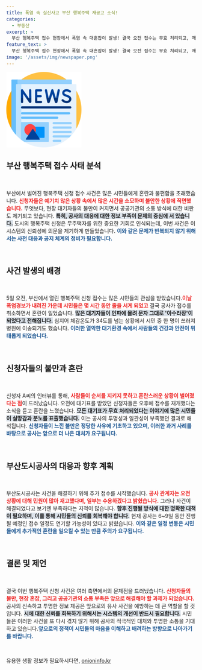 ```yaml
---
title: 폭염 속 실신사고 부산 행복주택 재공고 소식!
categories:
  - 부동산
excerpt: >
  부산 행복주택 접수 현장에서 폭염 속 대혼잡이 발생! 결국 오전 접수는 무효 처리되고, 재개 시점은 미지수. 공사 측은 추가 접수 통합 추첨 계획을 밝혔지만, 시민들 사이에선 불만이 커지고 있다. 자세한 내용 확인하세요!
feature_text: >
  부산 행복주택 접수 현장에서 폭염 속 대혼잡이 발생! 결국 오전 접수는 무효 처리되고, 재개 시점은 미지수. 공사 측은 추가 접수 통합 추첨 계획을 밝혔지만, 시민들 사이에선 불만이 커지고 있다. 자세한 내용 확인하세요!
image: '/assets/img/newspaper.png'
---
```


<p><img src="/assets/img/newspaper.png" alt="kimp 속보" /></p>

<h2 data-ke-size="size26">부산 행복주택 접수 사태 분석</h2>

<p data-ke-size="size16">&nbsp;</p>

<p>부산에서 벌어진 행복주택 신청 접수 사건은 많은 시민들에게 혼란과 불편함을 초래했습니다. <b><span style="color: #ee2323;">신청자들은 예기치 않은 상황 속에서 많은 시간을 소모하며 불안한 상황에 직면했습니다.</span></b> 무엇보다, 현장 대기자들의 불만이 커지면서 공공기관의 소통 방식에 대한 비판도 제기되고 있습니다. <b><span style="background-color: #21538527;">특히, 공사의 대응에 대한 정보 부족이 문제의 중심에 서 있습니다.</span></b> 도시의 행복주택 신청은 무주택자를 위한 중요한 기회로 인식되는데, 이번 사건은 이 시스템의 신뢰성에 의문을 제기하게 만들었습니다. <b><span style="color: #1a5490;">이와 같은 문제가 반복되지 않기 위해서는 사전 대응과 공지 체계의 정비가 필요합니다.</span></b></p>

<p data-ke-size="size16">&nbsp;</p>

<h2 data-ke-size="size26">사건 발생의 배경</h2>

<p data-ke-size="size16">&nbsp;</p>

<p>5일 오전, 부산에서 열린 행복주택 신청 접수는 많은 시민들의 관심을 받았습니다.<b><span style="color: #ee2323;">이날 폭염경보가 내려진 가운데 시민들은 몇 시간 동안 줄을 서게 되었고</span></b> 결국 공사가 접수를 취소하면서 혼란이 일었습니다. <b><span style="background-color: #21538527;">많은 대기자들이 인파에 몰려 문자 그대로 '아수라장'이 되었다고 전해집니다.</span></b> 심지어 체감온도가 34도를 넘는 상황에서 시민 중 한 명이 쓰러져 병원에 이송되기도 했습니다. <b><span style="color: #1a5490;">이러한 열악한 대기환경 속에서 사람들의 건강과 안전이 위태롭게 되었습니다.</span></b></p>

<p data-ke-size="size16">&nbsp;</p>

<h2 data-ke-size="size26">신청자들의 불만과 혼란</h2>

<p data-ke-size="size16">&nbsp;</p>

<p>신청자 A씨의 인터뷰를 통해, <b><span style="color: #ee2323;">사람들이 순서를 지키지 못하고 혼란스러운 상황이 벌어졌다는 점</span></b>이 드러났습니다. 오전에 대기표를 받았던 신청자들은 오후에 접수를 재개했다는 소식을 듣고 혼란을 느꼈습니다. <b><span style="background-color: #21538527;">모든 대기표가 무효 처리되었다는 이야기에 많은 시민들이 실망감과 분노를 표출했습니다.</span></b> 이는 공사의 투명성과 일관성이 부족했던 결과로 해석됩니다. <b><span style="color: #1a5490;">신청자들이 느낀 불만은 정당한 사유에 기초하고 있으며, 이러한 과거 사례를 바탕으로 공사는 앞으로 더 나은 대처가 요구됩니다.</span></b></p>

<p data-ke-size="size16">&nbsp;</p>

<h2 data-ke-size="size26">부산도시공사의 대응과 향후 계획</h2>

<p data-ke-size="size16">&nbsp;</p>

<p>부산도시공사는 사건을 해결하기 위해 추가 접수를 시작했습니다. <b><span style="color: #ee2323;">공사 관계자는 오전 상황에 대해 민원이 많아 재고했다며, 일부는 수용하겠다고 밝혔습니다.</span></b> 그러나 사건이 해결되었다고 보기엔 부족하다는 지적이 많습니다. <b><span style="background-color: #21538527;">향후 진행될 방식에 대한 명확한 대책이 필요하며, 이를 통해 시민들의 신뢰를 회복해야 합니다.</span></b> 현재 공사는 6~9일 동안 진행될 예정인 접수 일정도 연기할 가능성이 있다고 밝혔습니다. <b><span style="color: #1a5490;">이와 같은 일정 변동은 시민들에게 추가적인 혼란을 일으킬 수 있는 만큼 주의가 요구됩니다.</span></b></p>

<p data-ke-size="size16">&nbsp;</p>

<h2 data-ke-size="size26">결론 및 제언</h2>

<p data-ke-size="size16">&nbsp;</p>

<p>결국 이번 행복주택 신청 사건은 여러 측면에서의 문제점을 드러냈습니다. <b><span style="color: #ee2323;">신청자들의 불만, 현장 혼잡, 그리고 공공기관의 소통 부족은 앞으로 해결해야 할 과제가 되었습니다.</span></b> 공사의 신속하고 투명한 정보 제공은 앞으로의 유사 사건을 예방하는 데 큰 역할을 할 것입니다. <b><span style="background-color: #21538527;">시에 대한 신뢰를 회복하기 위해서는 시스템의 개선이 반드시 필요합니다.</span></b> 시민들은 이러한 사건을 또 다시 겪지 않기 위해 공사의 적극적인 대처와 투명한 소통을 기대하고 있습니다.<b><span style="color: #1a5490;">앞으로의 정책이 시민들의 마음을 이해하고 배려하는 방향으로 나아가기를 바랍니다.</span></b></p>

<p data-ke-size="size16">&nbsp;</p>
유용한 생활 정보가 필요하시다면, <a href="https://onioninfo.kr" rel="dofollow">onioninfo.kr</a>


